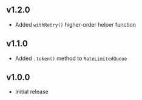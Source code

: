 ## v1.2.0

- Added `withRetry()` higher-order helper function

## v1.1.0

- Added `.token()` method to `RateLimitedQueue`

## v1.0.0

- Initial release
